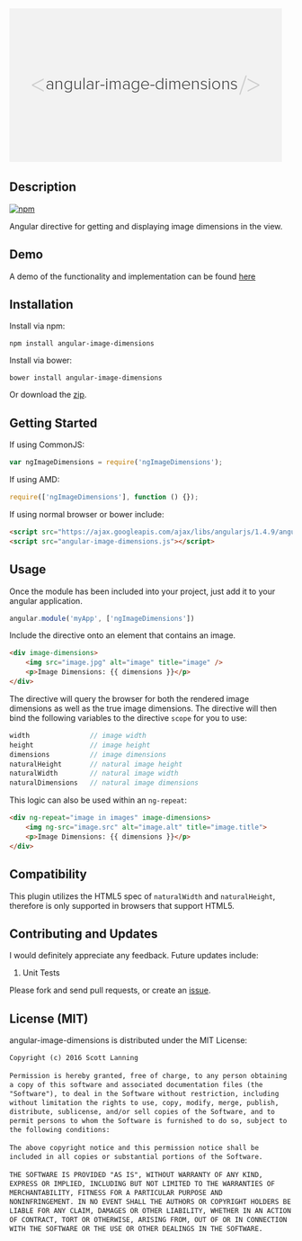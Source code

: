 <img src="https://raw.githubusercontent.com/skyout/angular-image-dimensions/master/angular_image_dimensions_logo.png" alt="angular-image-dimensions" title="angular-image-dimensions" with="485" height="273" />

Description
-----------

[![npm](https://img.shields.io/npm/l/express.svg)](https://opensource.org/licenses/MIT)

Angular directive for getting and displaying image dimensions in the view.

Demo
----

A demo of the functionality and implementation can be found [here]

Installation
------------

Install via npm:

```
npm install angular-image-dimensions
```

Install via bower:

```
bower install angular-image-dimensions
```

Or download the [zip].

Getting Started
---------------

If using CommonJS:

```js
var ngImageDimensions = require('ngImageDimensions');
```

If using AMD:

```js
require(['ngImageDimensions'], function () {});
```

If using normal browser or bower include:

```html
<script src="https://ajax.googleapis.com/ajax/libs/angularjs/1.4.9/angular.min.js"></script>
<script src="angular-image-dimensions.js"></script>
```

Usage
-----

Once the module has been included into your project, just add it to your angular application.

```js
angular.module('myApp', ['ngImageDimensions'])
```

Include the directive onto an element that contains an image.

```html
<div image-dimensions>
    <img src="image.jpg" alt="image" title="image" />
    <p>Image Dimensions: {{ dimensions }}</p>
</div>
```

The directive will query the browser for both the rendered image dimensions as well as the true image dimensions. The directive will then bind the following variables to the directive `scope` for you to use:

```js
width               // image width
height              // image height
dimensions          // image dimensions
naturalHeight       // natural image height
naturalWidth        // natural image width
naturalDimensions   // natural image dimensions
```

This logic can also be used within an `ng-repeat`:

```html
<div ng-repeat="image in images" image-dimensions>
    <img ng-src="image.src" alt="image.alt" title="image.title">
    <p>Image Dimensions: {{ dimensions }}</p>
</div>
```


Compatibility
-------------

This plugin utilizes the HTML5 spec of `naturalWidth` and `naturalHeight`, therefore is only supported in browsers that support HTML5.


Contributing and Updates
------
I would definitely appreciate any feedback. Future updates include:

1. Unit Tests

Please fork and send pull requests, or create an <a href="https://github.com/skyout/angular-image-dimensions/issues">issue</a>.


License (MIT)
-------------

angular-image-dimensions is distributed under the MIT License:

```
Copyright (c) 2016 Scott Lanning

Permission is hereby granted, free of charge, to any person obtaining
a copy of this software and associated documentation files (the
"Software"), to deal in the Software without restriction, including
without limitation the rights to use, copy, modify, merge, publish,
distribute, sublicense, and/or sell copies of the Software, and to
permit persons to whom the Software is furnished to do so, subject to
the following conditions:

The above copyright notice and this permission notice shall be
included in all copies or substantial portions of the Software.

THE SOFTWARE IS PROVIDED "AS IS", WITHOUT WARRANTY OF ANY KIND,
EXPRESS OR IMPLIED, INCLUDING BUT NOT LIMITED TO THE WARRANTIES OF
MERCHANTABILITY, FITNESS FOR A PARTICULAR PURPOSE AND
NONINFRINGEMENT. IN NO EVENT SHALL THE AUTHORS OR COPYRIGHT HOLDERS BE
LIABLE FOR ANY CLAIM, DAMAGES OR OTHER LIABILITY, WHETHER IN AN ACTION
OF CONTRACT, TORT OR OTHERWISE, ARISING FROM, OUT OF OR IN CONNECTION
WITH THE SOFTWARE OR THE USE OR OTHER DEALINGS IN THE SOFTWARE.
```

[MIT License]: http://en.wikipedia.org/wiki/MIT_License
[license-badge]: https://img.shields.io/badge/license-MIT-blue.svg
[here]:http://scott-lanning.com/angular-image-dimensions/
[zip]:https://github.com/skyout/angular-image-dimensions/archive/master.zip
